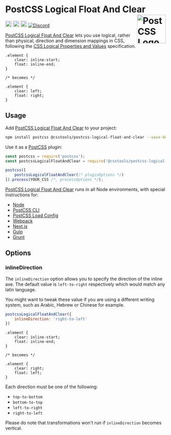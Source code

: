 # PostCSS Logical Float And Clear [<img src="https://postcss.github.io/postcss/logo.svg" alt="PostCSS Logo" width="90" height="90" align="right">][PostCSS]

[<img alt="npm version" src="https://img.shields.io/npm/v/@csstools/postcss-logical-float-and-clear.svg" height="20">][npm-url] [<img alt="CSS Standard Status" src="https://cssdb.org/images/badges/float-clear-logical-values.svg" height="20">][css-url] [<img alt="Build Status" src="https://github.com/csstools/postcss-plugins/workflows/test/badge.svg" height="20">][cli-url] [<img alt="Discord" src="https://shields.io/badge/Discord-5865F2?logo=discord&logoColor=white">][discord]

[PostCSS Logical Float And Clear] lets you use logical, rather than physical, direction and dimension mappings in CSS, following the [CSS Logical Properties and Values] specification.

```pcss
.element {
	clear: inline-start;
	float: inline-end;
}

/* becomes */

.element {
	clear: left;
	float: right;
}
```

## Usage

Add [PostCSS Logical Float And Clear] to your project:

```bash
npm install postcss @csstools/postcss-logical-float-and-clear --save-dev
```

Use it as a [PostCSS] plugin:

```js
const postcss = require('postcss');
const postcssLogicalFloatAndClear = require('@csstools/postcss-logical-float-and-clear');

postcss([
	postcssLogicalFloatAndClear(/* pluginOptions */)
]).process(YOUR_CSS /*, processOptions */);
```

[PostCSS Logical Float And Clear] runs in all Node environments, with special
instructions for:

- [Node](INSTALL.md#node)
- [PostCSS CLI](INSTALL.md#postcss-cli)
- [PostCSS Load Config](INSTALL.md#postcss-load-config)
- [Webpack](INSTALL.md#webpack)
- [Next.js](INSTALL.md#nextjs)
- [Gulp](INSTALL.md#gulp)
- [Grunt](INSTALL.md#grunt)

## Options

### inlineDirection

The `inlineDirection` option allows you to specify the direction of the inline axe. The default value is `left-to-right` respectively which would match any latin language.

You might want to tweak these value if you are using a different writing system, such as Arabic, Hebrew or Chinese for example.

```js
postcssLogicalFloatAndClear({
	inlineDirection: 'right-to-left'
})
```

```pcss
.element {
	clear: inline-start;
	float: inline-end;
}

/* becomes */

.element {
	clear: right;
	float: left;
}
```

Each direction must be one of the following:

- `top-to-bottom`
- `bottom-to-top`
- `left-to-right`
- `right-to-left`

Please do note that transformations won't run if `inlineDirection` becomes vertical.

[cli-url]: https://github.com/csstools/postcss-plugins/actions/workflows/test.yml?query=workflow/test
[css-url]: https://cssdb.org/#float-clear-logical-values
[discord]: https://discord.gg/bUadyRwkJS
[npm-url]: https://www.npmjs.com/package/@csstools/postcss-logical-float-and-clear

[PostCSS]: https://github.com/postcss/postcss
[PostCSS Logical Float And Clear]: https://github.com/csstools/postcss-plugins/tree/main/plugins/postcss-logical-float-and-clear
[CSS Logical Properties and Values]: https://www.w3.org/TR/css-logical-1/#float-clear
